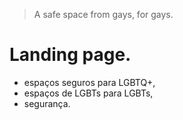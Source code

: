 > A safe space from gays, for gays.

# Landing page.

- espaços seguros para LGBTQ+,
- espaços de LGBTs para LGBTs,
- segurança.